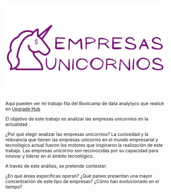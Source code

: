 ![Cover Image](picture/Titulo.png)

Aquí pueden ver mi trabajo fila del Bootcamp de data analytycs que realicé en [Upgrade Hub](https://www.upgrade-hub.com/) 

El objetivo de este trabajo es analizar las empresas unicornios en la actualidad





¿Por qué elegir analizar las empresas unicornios?
La curiosidad y la relevancia que tienen las empresas unicornio en el mundo empresarial y tecnológico actual fueron los motores que inspiraron la realización de este trabajo. Las empresas unicornio son reconocidas por su capacidad para innovar y liderar en el ámbito tecnológico.

A través de este análisis, se pretende contestar:

¿En qué áreas específicas operan?
¿Qué países presentan una mayor concentración de este tipo de empresas?
¿Cómo han evolucionado en el tiempo?


